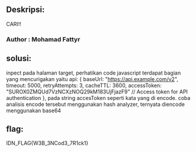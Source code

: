 ## Deskripsi:
CARI!!

### Author : Mohamad Fattyr

## solusi:
inpect pada halaman target, perhatikan code javascript terdapat bagian yang mencurigakan yaitu 
api: {
            	baseUrl: "https://api.example.com/v2",
            	timeout: 5000,
            	retryAttempts: 3,
            	cacheTTL: 3600,
            	accessToken: "SUROX0ZMQUd7VzNCXzNOQ29kM183UjFjazF9" // Access token for API authentication
        	},
pada string accesToken seperti kata yang di encode. coba analisis encode tersebut menggunakan hash analyzer, ternyata diencode menggunakan base64
## flag:
IDN_FLAG{W3B_3NCod3_7R1ck1}
